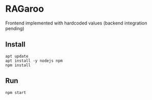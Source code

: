 # RAGaroo
Frontend implemented with hardcoded values (backend integration pending)

## Install
```
apt update
apt install -y nodejs npm
npm install
```

## Run
```
npm start
```
